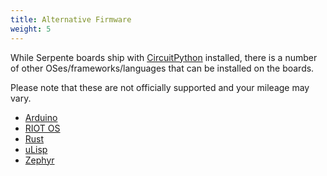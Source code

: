 ```yaml
---
title: Alternative Firmware
weight: 5
---
```


While Serpente boards ship with [CircuitPython](https://github.com/adafruit/circuitpython) installed, there is a number of other OSes/frameworks/languages that can be installed on the boards.

Please note that these are not officially supported and your mileage may vary.

- [Arduino](https://github.com/technoblogy/serpente-core)
- [RIOT OS](https://doc.riot-os.org/group__boards__serpente.html)
- [Rust](https://crates.io/crates/serpente)
- [uLisp](https://github.com/technoblogy/ulisp-serpente)
- [Zephyr](https://github.com/elexx/zephyr/tree/board/serpente)

